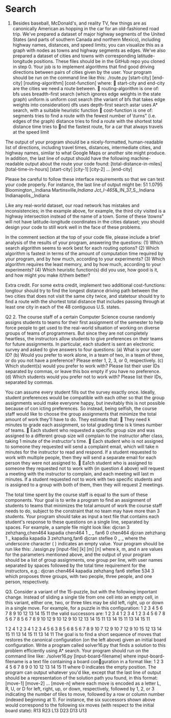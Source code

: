 # Search
1. Besides baseball, McDonald's, and reality TV, few things are as canonically American as hopping in the
car for an old-fashioned road trip. We've prepared a dataset of major highway segments of the United
States (and parts of southern Canada and northern Mexico), including highway names, distances, and
speed limits; you can visualize this as a graph with nodes as towns and highway segments as edges.
We've also prepared a dataset of cities and towns with corresponding latitude-longitude positions.
These files should be in the GitHub repo you cloned in step 0. Your job is to implement algorithms
that find good driving directions between pairs of cities given by the user. Your program should be
run on the command line like this:
./route.py [start-city] [end-city] [routing-algorithm] [cost-function]
where:
   start-city and end-city are the cities we need a route between.
   routing-algorithm is one of:
     bfs uses breadth-first search (which ignores edge weights in the state graph)
     uniform is uniform cost search (the variant of bfs that takes edge weights into consideration)
     dfs uses depth-first search
     astar uses A* search, with a suitable heuristic function
 cost-function is one of:
   segments tries to find a route with the fewest number of \turns" (i.e. edges of the graph)
   distance tries to find a route with the shortest total distance
   time tries to nd the fastest route, for a car that always travels at the speed limit

The output of your program should be a nicely-formatted, human-readable list of directions, including
travel times, distances, intermediate cities, and highway names, similar to what Google Maps or another
site might produce. In addition, the last line of output should have the following machine-readable
output about the route your code found:
[total-distance-in-miles] [total-time-in-hours] [start-city] [city-1] [city-2] ... [end-city]

Please be careful to follow these interface requirements so that we can test your code properly. For
instance, the last line of output might be:
  51 1.0795 Bloomington,_Indiana Martinsville,_Indiana Jct_I-465_&_IN_37_S,_Indiana Indianapolis,_Indiana

Like any real-world dataset, our road network has mistakes and inconsistencies; in the example above,
for example, the third city visited is a highway intersection instead of the name of a town. Some of
these \towns" will not have latitude-longitude coordinates in the cities dataset; you should design your
code to still work well in the face of these problems.

In the comment section at the top of your code file, please include a brief analysis of the results of your
program, answering the questions: (1) Which search algorithm seems to work best for each routing
options? (2) Which algorithm is fastest in terms of the amount of computation time required by your
program, and by how much, according to your experiments? (3) Which algorithm requires the least
memory, and by how much, according to your experiments? (4) Which heuristic function(s) did you
use, how good is it, and how might you make it/them better?

Extra credit. For some extra credit, implement two additional cost-functions: longtour should try to
find the longest distance driving path between the two cities that does not visit the same city twice,
and statetour should try to find a route with the shortest total distance that includes passing through
at least one city in each of the 48 contiguous U.S. states.


Q2
2. The course staff of a certain Computer Science course randomly assigns students to teams for their first
assignment of the semester to help force people to get used to the real-world situation of working on
diverse groups of teams of programmers. But since they are not completely heartless, the instructors
allow students to give preferences on their teams for future assignments. In particular, each student is
sent an electronic survey and asked to give answers to four questions:
  (a) What is your user ID?
  (b) Would you prefer to work alone, in a team of two, in a team of three, or do you not have a
    preference? Please enter 1, 2, 3, or 0, respectively.
  (c) Which student(s) would you prefer to work with? Please list their user IDs separated by commas,
    or leave this box empty if you have no preference.
  (d) Which students would you prefer not to work with? Please list their IDs, separated by commas.

You can assume every student fills out the survey exactly once. Ideally, student preferences would be
compatible with each other so that the group assignments would make everyone happy, but inevitably
this is not possible because of con
icting preferences. So instead, being selfish, the course staff would
like to choose the group assignments that minimize the total amount of work they'll have to do. They
estimate that:
   They need k minutes to grade each assignment, so total grading time is k times number of teams.
   Each student who requested a specific group size and was assigned to a different group size will
    complain to the instructor after class, taking 1 minute of the instructor's time.
   Each student who is not assigned to someone they requested will send a complaint email, which
  will take n minutes for the instructor to read and respond. If a student requested to work with
  multiple people, then they will send a separate email for each person they were not assigned to.
   Ea1ch student who is assigned to someone they requested not to work with (in question 4 above)
  will request a meeting with the instructor to complain, and each meeting will last m minutes. If
  a student requested not to work with two specific students and is assigned to a group with both
  of them, then they will request 2 meetings.
 
 The total time spent by the course staff is equal to the sum of these components. Your goal is to write
a program to find an assignment of students to teams that minimizes the total amount of work the
course staff needs to do, subject to the constraint that no team may have more than 3 students. Your
program should take as input a text file that contains each student's response to these questions on a
single line, separated by spaces. For example, a sample file might look like:
djcran 3 zehzhang,chen464 kapadia
 chen464 1 _ _
fan6 0 chen464 djcran
zehzhang 1 _ kapadia
kapadia 3 zehzhang,fan6 djcran
steflee 0 _ _
where the underscore character ( ) indicates an empty value. Your program should be run like this:
./assign.py [input-file] [k] [m] [n]
where k, m, and n are values for the parameters mentioned above, and the output of your program
should be a list of group assignments, one group per line, with user names separated by spaces followed
by the total time requirement for the instructors, e.g.:
djcran chen464
kapadia zehzhang fan6
steflee
534
3
which proposes three groups, with two people, three people, and one person, respectively.


Q3. Consider a variant of the 15-puzzle, but with the following important change. Instead of sliding a
single tile from one cell into an empty cell, in this variant, either one, two, or three tiles may be slid
left, right, up or down in a single move. For example, for a puzzle in this configuration:
1 2 3 4
5 6 7 8
9 10 12
13 14 15 11
the valid successors are:
1   2   3  4       1  2   3   4       1   2   3   4
5   6   7   8      5  6   7   8       5   6   7   8
9       10  12        9   10  12      9   10  12
13  14  15  11     13 14  15  11      13  14  15  11

1   2       4     1   2   3   4     1   2   3   4
5   6   3   8     5   6       8     5   6   7   8
9   10  7   12    9   10  7   12    9   10  15  12
13  14  15  11    13  14  15  11    13  14      11
The goal is to find a short sequence of moves that restores the canonical configuration (on the left
above) given an initial board configuration. Write a program called solver16.py that finds a solution
to this problem efficiently using A* search. Your program should run on the command line like:
./solver16.py [input-board-filename]
where input-board-filename is a text file containing a board conguration in a format like:
1 2 3 4
5 6 7 8
9 0 10 12
13 14 15 11
where 0 indicates the empty position. The program can output whatever you'd like, except that the
last line of output should be a representation of the solution path you found, in this format:
[move-1] [move-2] ... [move-n]
where each move is encoded as a letter L, R, U, or D for left, right, up, or down, respectively, followed
by 1, 2, or 3 indicating the number of tiles to move, followed by a row or column number (indexed
beginning at 1). For instance, the six successors shown above would correspond to the following six
moves (with respect to the initial board state):
R13 R23 L13 D23 D13 U13
